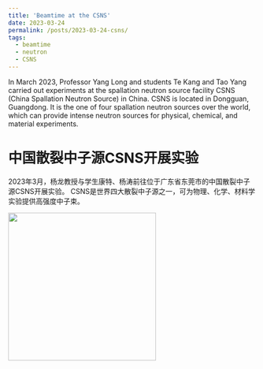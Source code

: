 ```yaml
---
title: 'Beamtime at the CSNS'
date: 2023-03-24
permalink: /posts/2023-03-24-csns/
tags:
  - beamtime
  - neutron
  - CSNS
---
```


In March 2023, Professor Yang Long and students Te Kang and Tao Yang carried out experiments at the spallation neutron source 
facility CSNS (China Spallation Neutron Source) in China. CSNS is located in Dongguan, Guangdong. 
It is the one of four spallation neutron sources over the world, which can provide intense neutron sources for physical, 
chemical, and material experiments.

中国散裂中子源CSNS开展实验
======

2023年3月，杨龙教授与学生康特、杨涛前往位于广东省东莞市的中国散裂中子源CSNS开展实验。
CSNS是世界四大散裂中子源之一，可为物理、化学、材料学实验提供高强度中子束。


<image align="left" height="300" src="/images/news/202303csns.jpeg"></image>

